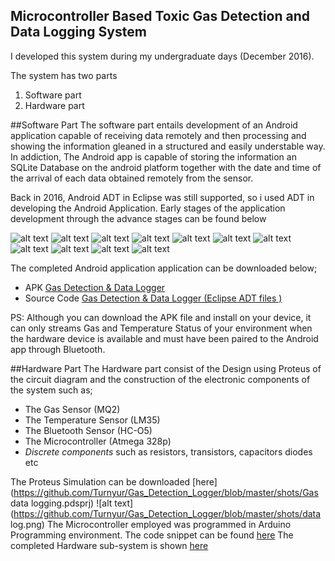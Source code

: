 ## Microcontroller Based Toxic Gas Detection and Data Logging System

I developed this system during my undergraduate days (December 2016).

The system has two parts

1. Software part
2. Hardware part


##Software Part
The software part entails development of an Android application capable of receiving data remotely and then processing and showing the information gleaned in a structured and easily understable way.
In addiction, The Android app is capable of storing the information an SQLite Database on the android platform together with the date and time of the arrival of each data obtained remotely from the sensor.

Back in 2016, Android ADT in Eclipse was still supported, so i used ADT in developing the Android Application.
Early stages of the application development through the advance stages can be found below

![alt text](https://github.com/Turnyur/Gas_Detection_Logger/blob/master/shots/Screenshot_2017-01-02-18-26-20.png)
![alt text](https://github.com/Turnyur/Gas_Detection_Logger/blob/master/shots/Screenshot_2017-01-04-22-52-42.png)
![alt text](https://github.com/Turnyur/Gas_Detection_Logger/blob/master/shots/adt_capture1.PNG)
![alt text](https://github.com/Turnyur/Gas_Detection_Logger/blob/master/shots/adt_capture3.PNG)
![alt text](https://github.com/Turnyur/Gas_Detection_Logger/blob/master/shots/Screenshot_2017-01-03-05-56-32.png)
![alt text](https://github.com/Turnyur/Gas_Detection_Logger/blob/master/shots/Screenshot_2017-01-03-18-41-40.png)
![alt text](https://github.com/Turnyur/Gas_Detection_Logger/blob/master/shots/Screenshot_2017-01-05-09-37-18.png)
![alt text](https://github.com/Turnyur/Gas_Detection_Logger/blob/master/shots/Screenshot_2017-01-04-06-58-16.png)
![alt text](https://github.com/Turnyur/Gas_Detection_Logger/blob/master/shots/Screenshot_2017-01-04-12-08-51.png)
![alt text](https://github.com/Turnyur/Gas_Detection_Logger/blob/master/shots/Screenshot_2017-01-06-10-20-25.png)
![alt text](https://github.com/Turnyur/Gas_Detection_Logger/blob/master/shots/Screenshot_2017-01-07-11-50-26.png)


The completed Android application application can be downloaded below;

* APK [Gas Detection & Data Logger](https://github.com/Turnyur/Gas_Detection_Logger/blob/master/gaslogger_app.apk) 
* Source Code [Gas Detection & Data Logger (Eclipse ADT files )](https://github.com/Turnyur/Gas_Detection_Logger/blob/master/android-app)



PS: Although you can download the APK file and install on your device, it can only streams Gas and Temperature Status of your environment when the hardware device is available and must have been paired to the Android app through Bluetooth.




##Hardware Part
The Hardware part consist of the Design using Proteus of the circuit diagram and the construction of the electronic components of the system such as;

* The Gas Sensor (MQ2)
* The Temperature Sensor (LM35)
* The Bluetooth Sensor (HC-O5)
* The Microcontroller (Atmega 328p)
* *Discrete components* such as resistors, transistors, capacitors diodes etc 

The Proteus Simulation can be downloaded [here](https://github.com/Turnyur/Gas_Detection_Logger/blob/master/shots/Gas data logging.pdsprj) ![alt text](https://github.com/Turnyur/Gas_Detection_Logger/blob/master/shots/data log.png)
The Microcontroller employed was programmed in Arduino Programming environment. The code snippet can be found [here](https://github.com/Turnyur/Gas_Detection_Logger/blob/master/shots/declare_code_full.PNG)
The completed Hardware sub-system is shown [here](https://github.com/Turnyur/Gas_Detection_Logger/blob/master/shots/hard_shots.jpg)

